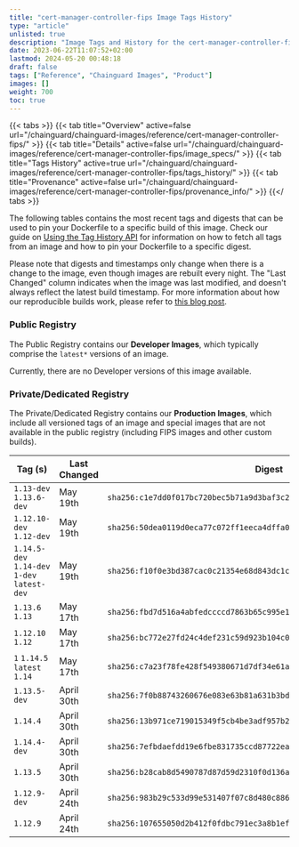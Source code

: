 ```yaml
---
title: "cert-manager-controller-fips Image Tags History"
type: "article"
unlisted: true
description: "Image Tags and History for the cert-manager-controller-fips Chainguard Image"
date: 2023-06-22T11:07:52+02:00
lastmod: 2024-05-20 00:48:18
draft: false
tags: ["Reference", "Chainguard Images", "Product"]
images: []
weight: 700
toc: true
---
```


{{< tabs >}}
{{< tab title="Overview" active=false url="/chainguard/chainguard-images/reference/cert-manager-controller-fips/" >}}
{{< tab title="Details" active=false url="/chainguard/chainguard-images/reference/cert-manager-controller-fips/image_specs/" >}}
{{< tab title="Tags History" active=true url="/chainguard/chainguard-images/reference/cert-manager-controller-fips/tags_history/" >}}
{{< tab title="Provenance" active=false url="/chainguard/chainguard-images/reference/cert-manager-controller-fips/provenance_info/" >}}
{{</ tabs >}}

The following tables contains the most recent tags and digests that can be used to pin your Dockerfile to a specific build of this image. Check our guide on [Using the Tag History API](/chainguard/chainguard-images/using-the-tag-history-api/) for information on how to fetch all tags from an image and how to pin your Dockerfile to a specific digest.

Please note that digests and timestamps only change when there is a change to the image, even though images are rebuilt every night. The "Last Changed" column indicates when the image was last modified, and doesn't always reflect the latest build timestamp. For more information about how our reproducible builds work, please refer to [this blog post](https://www.chainguard.dev/unchained/reproducing-chainguards-reproducible-image-builds).

### Public Registry
The Public Registry contains our **Developer Images**, which typically comprise the `latest*` versions of an image.

Currently, there are no Developer versions of this image available.

### Private/Dedicated Registry
The Private/Dedicated Registry contains our **Production Images**, which include all versioned tags of an image and special images that are not available in the public registry (including FIPS images and other custom builds).

| Tag (s)                                       | Last Changed | Digest                                                                    |
|-----------------------------------------------|--------------|---------------------------------------------------------------------------|
|  `1.13-dev` `1.13.6-dev`                      | May 19th     | `sha256:c1e7dd0f017bc720bec5b71a9d3baf3c29cbafc6e4e6dc4466a66f8d6bcef7f6` |
|  `1.12.10-dev` `1.12-dev`                     | May 19th     | `sha256:50dea0119d0eca77c072ff1eeca4dffa0dec2699ac861315c9a08003ef6eaca6` |
|  `1.14.5-dev` `1.14-dev` `1-dev` `latest-dev` | May 19th     | `sha256:f10f0e3bd387cac0c21354e68d843dc1cd050a334015c5185da29a189a7173a8` |
|  `1.13.6` `1.13`                              | May 17th     | `sha256:fbd7d516a4abfedccccd7863b65c995e138c8b2828683fd56872b82382f48d13` |
|  `1.12.10` `1.12`                             | May 17th     | `sha256:bc772e27fd24c4def231c59d923b104c0cc5dac093ebf42f139e09abaae00352` |
|  `1` `1.14.5` `latest` `1.14`                 | May 17th     | `sha256:c7a23f78fe428f549380671d7df34e61a1377ecbe070efed683ad49c93ba5d72` |
|  `1.13.5-dev`                                 | April 30th   | `sha256:7f0b88743260676e083e63b81a631b3bde2fcd996b8b21ac74bd59137fe42a02` |
|  `1.14.4`                                     | April 30th   | `sha256:13b971ce719015349f5cb4be3adf957b22c16ef21f01133081cbc0625470f1a9` |
|  `1.14.4-dev`                                 | April 30th   | `sha256:7efbdaefdd19e6fbe831735ccd87722ea866d87f3ab7f9a0545ef27241f7d970` |
|  `1.13.5`                                     | April 30th   | `sha256:b28cab8d5490787d87d59d2310f0d136a5d7fba620232e891f1089649f57592b` |
|  `1.12.9-dev`                                 | April 24th   | `sha256:983b29c533d99e531407f07c8d480c886940f85712a087c4c2db593a02b6b52a` |
|  `1.12.9`                                     | April 24th   | `sha256:107655050d2b412f0fdbc791ec3a8b1ef1a6eab626dad912b58e646fa25af6aa` |

